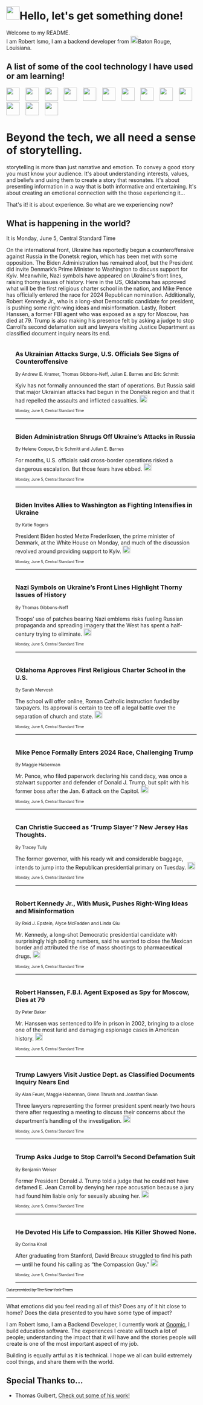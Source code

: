 <h1><img src="https://emojis.slackmojis.com/emojis/images/1643514375/3493/hot-coffee.gif?1643514375" width="35"/>Hello, let's get something done!</h1>

<p>Welcome to my README.<br/>
I am Robert Ismo, I am a backend developer from <img src="https://emojis.slackmojis.com/emojis/images/1638395689/50435/moulin_rouge.png?1638395689" width="20"/>Baton Rouge, Louisiana.</p>
<h2>A list of some of the cool technology I have used or am learning!</h2>
<p>
<img src="https://emojis.slackmojis.com/emojis/images/1643516091/21142/meow_bongotap.gif?1643516091" width="35" alt="">
<img src="https://img.shields.io/badge/Favorite%20Frontend%20Framework-SvelteKit-f83903" alt="">
<img src="https://img.shields.io/badge/Second%20Favorite-Vue-40b581" alt="">
<img src="https://img.shields.io/badge/Most%20Used%20Runtime-Nodejs-78b061" alt="">
<img src="https://emojis.slackmojis.com/emojis/images/1643517416/34482/fire.gif?1643517416" width="35" alt="">
<img src="https://img.shields.io/badge/Javascript%20But%20Better-Typescript-0078ca" alt="">
<img src="https://img.shields.io/badge/Favorite%20Language-Elixir-3e244d" alt="">
<img src="https://img.shields.io/badge/Containerize%20Everything-Docker-6ac9ef" alt="">
<img src="https://emojis.slackmojis.com/emojis/images/1643514596/5999/meow_party.gif?1643514596" width="35" alt="">
<img src="https://img.shields.io/badge/API%20Love%20Language-Graphql-de32a5" alt="">
<img src="https://img.shields.io/badge/Our%20Favorite%20Version%20Controller-Git-e94f33" alt="">
<img src="https://img.shields.io/badge/Favorite%20Database-Redis-d42d1d" alt="">
<img src="https://emojis.slackmojis.com/emojis/images/1643514559/5584/deployparrot.gif?1643514559" width="35" alt="">
<img src="https://img.shields.io/badge/Container%20Interstate-RabbitMQ-f66200" alt="">
<img src="https://img.shields.io/badge/Gotta%20Learn-Kubernetes-316adf" alt="">
<img src="https://img.shields.io/badge/Really%20Mature%20Now-WASM-654fef" alt="">
<img src="https://emojis.slackmojis.com/emojis/images/1666642497/61942/dance_vibe.gif?1666642497" width="35" alt="">
<img src="https://img.shields.io/badge/For%20My%20M1-ARM64-657d96" alt="">
<img src="https://img.shields.io/badge/Loving%20This%20So%20Much-TailwindCSS-17bcb5" alt="">
<img src="https://img.shields.io/badge/Cool%20Build%20Tool-Vite-f9cb24" alt="">
<img src="https://emojis.slackmojis.com/emojis/images/1669231376/62819/working-on-it.gif?1669231376" width="35" alt="">
<img src="https://img.shields.io/badge/Fun%20and%20Easy%20Database-MongoDB-5f8c49" alt="">
<img src="https://img.shields.io/badge/JS%20Life%20Support-NPM-c73737" alt="">
<img src="https://img.shields.io/badge/I%20Liked%20It-DynamoDB-0073b9" alt="">
<img src="https://emojis.slackmojis.com/emojis/images/1643514045/46/question.gif?1643514045" width="35" alt="">
<img src="https://img.shields.io/badge/cool-React-60d6f9" alt="">
<img src="https://img.shields.io/badge/Future%20Big%20Project-Lambda-f37e00" alt="">
<img src="https://img.shields.io/badge/NPM%20But%20Better-PNPM-f1aa07" alt="">
<img src="https://emojis.slackmojis.com/emojis/images/1643514943/9662/fbwow.gif?1643514943" width="35" alt="">
<img src="https://img.shields.io/badge/First%20Language-C-662079" alt="">
<img src="https://img.shields.io/badge/Where%20I%20Deploy%20Frontend-Vercel-000000" alt="">
<img src="https://img.shields.io/badge/Who%20Does%20not%20Want%20an%20App-Swift-f9492a" alt="">
<img src="https://emojis.slackmojis.com/emojis/images/1643514058/151/javascript.png?1643514058" width="35" alt="">
<img src="https://img.shields.io/badge/cool-Python-fbd542" alt="">
<img src="https://img.shields.io/badge/Favorite%20Something-Stripe-656cdc" alt="">
<img src="https://img.shields.io/badge/Of%20Course-HTML5-ed6327" alt="">
<img src="https://emojis.slackmojis.com/emojis/images/1660415405/60731/bomb.gif?1660415405" width="35" alt="">
<img src="https://img.shields.io/badge/hate-CSS-2964ec" alt="">
<img src="https://img.shields.io/badge/Learning-CircleCI-141215" alt="">
<img src="https://img.shields.io/badge/Learning-Rust-fbbb3b" alt="">
<img src="https://emojis.slackmojis.com/emojis/images/1660415397/60712/writing-hand.gif?1660415397" width="35" alt="">
<img src="https://img.shields.io/badge/Dev%20Browser%20of%20Choice-Firefox-cc4e26" alt="">
<img src="https://img.shields.io/badge/Recoverying%20From%20Windows-UNIX-1781e3" alt="">
<img src="https://img.shields.io/badge/LOVE-LogSeq-90c1c2" alt="">
<img src="https://emojis.slackmojis.com/emojis/images/1643514066/223/kirby.gif?1643514066" width="35" alt="">
<img src="https://img.shields.io/badge/Daily%20Driver-MacOS-e6e6e8" alt="">
<img src="https://img.shields.io/badge/Git%20Server-Github-000000" alt="">
<img src="https://img.shields.io/badge/enjoyable-EC2-f17428" alt="">
<img src="https://emojis.slackmojis.com/emojis/images/1643514239/2069/excited.gif?1643514239" width="35" alt="">
</p>
<h1>Beyond the tech, we all need a sense of storytelling.</h1>
<p>storytelling is more than just narrative and emotion. To convey a good story you must know your audience. It's about understanding interests, values, and beliefs and using them to create a story that resonates. It's about presenting information in a way that is both informative and entertaining. It's about creating an emotional connection with the those experiencing it...</p>
<p>That's it! it is about experience. So what are we experiencing now?</p>
<h2>What is happening in the world?</h2>
<p>It is Monday, June 5, Central Standard Time</p>
<p>
On the international front, Ukraine has reportedly begun a counteroffensive against Russia in the Donetsk region, which has been met with some opposition. The Biden Administration has remained aloof, but the President did invite Denmark’s Prime Minister to Washington to discuss support for Kyiv. Meanwhile, Nazi symbols have appeared on Ukraine&#39;s front lines, raising thorny issues of history. Here in the US, Oklahoma has approved what will be the first religious charter school in the nation, and Mike Pence has officially entered the race for 2024 Republican nomination. Additionally, Robert Kennedy Jr., who is a long-shot Democratic candidate for president, is pushing some right-wing ideas and misinformation. Lastly, Robert Hanssen, a former FBI agent who was exposed as a spy for Moscow, has died at 79. Trump is also making his presence felt by asking a judge to stop Carroll’s second defamation suit and lawyers visiting Justice Department as classified document inquiry nears its end.</p>
<ol>
<img src="https://img.shields.io/badge/-world-blue" alt="">
<h3>As Ukrainian Attacks Surge, U.S. Officials See Signs of Counteroffensive</h3>
<sub>By Andrew E. Kramer, Thomas Gibbons-Neff, Julian E. Barnes and Eric Schmitt</sub>
<p>Kyiv has not formally announced the start of operations. But Russia said that major Ukrainian attacks had begun in the Donetsk region and that it had repelled the assaults and inflicted casualties.  <a href="https://nyti.ms/43rzX9u"><img src="https://developer.nytimes.com/files/poweredby_nytimes_30b.png?v=1583354208352" height="20"></a></p>
<sub><sub>Monday, June 5, Central Standard Time</sub></sub>
<hr/>
<img src="https://img.shields.io/badge/-us-blue" alt="">
<h3>Biden Administration Shrugs Off Ukraine’s Attacks in Russia</h3>
<sub>By Helene Cooper, Eric Schmitt and Julian E. Barnes</sub>
<p>For months, U.S. officials said cross-border operations risked a dangerous escalation. But those fears have ebbed.  <a href="https://nyti.ms/43q5Hf2"><img src="https://developer.nytimes.com/files/poweredby_nytimes_30b.png?v=1583354208352" height="20"></a></p>
<sub><sub>Monday, June 5, Central Standard Time</sub></sub>
<hr/>
<img src="https://img.shields.io/badge/-us-blue" alt="">
<h3>Biden Invites Allies to Washington as Fighting Intensifies in Ukraine</h3>
<sub>By Katie Rogers</sub>
<p>President Biden hosted Mette Frederiksen, the prime minister of Denmark, at the White House on Monday, and much of the discussion revolved around providing support to Kyiv.  <a href="https://nyti.ms/43DEl5z"><img src="https://developer.nytimes.com/files/poweredby_nytimes_30b.png?v=1583354208352" height="20"></a></p>
<sub><sub>Monday, June 5, Central Standard Time</sub></sub>
<hr/>
<img src="https://img.shields.io/badge/-world-blue" alt="">
<h3>Nazi Symbols on Ukraine’s Front Lines Highlight Thorny Issues of History</h3>
<sub>By Thomas Gibbons-Neff</sub>
<p>Troops’ use of patches bearing Nazi emblems risks fueling Russian propaganda and spreading imagery that the West has spent a half-century trying to eliminate.  <a href="https://nyti.ms/43BTtj6"><img src="https://developer.nytimes.com/files/poweredby_nytimes_30b.png?v=1583354208352" height="20"></a></p>
<sub><sub>Monday, June 5, Central Standard Time</sub></sub>
<hr/>
<img src="https://img.shields.io/badge/-us-blue" alt="">
<h3>Oklahoma Approves First Religious Charter School in the U.S.</h3>
<sub>By Sarah Mervosh</sub>
<p>The school will offer online, Roman Catholic instruction funded by taxpayers. Its approval is certain to tee off a legal battle over the separation of church and state.  <a href="https://nyti.ms/3Ceozly"><img src="https://developer.nytimes.com/files/poweredby_nytimes_30b.png?v=1583354208352" height="20"></a></p>
<sub><sub>Monday, June 5, Central Standard Time</sub></sub>
<hr/>
<img src="https://img.shields.io/badge/-us-blue" alt="">
<h3>Mike Pence Formally Enters 2024 Race, Challenging Trump</h3>
<sub>By Maggie Haberman</sub>
<p>Mr. Pence, who filed paperwork declaring his candidacy, was once a stalwart supporter and defender of Donald J. Trump, but split with his former boss after the Jan. 6 attack on the Capitol.  <a href="https://nyti.ms/3IX0mnA"><img src="https://developer.nytimes.com/files/poweredby_nytimes_30b.png?v=1583354208352" height="20"></a></p>
<sub><sub>Monday, June 5, Central Standard Time</sub></sub>
<hr/>
<img src="https://img.shields.io/badge/-nyregion-blue" alt="">
<h3>Can Christie Succeed as ‘Trump Slayer’? New Jersey Has Thoughts.</h3>
<sub>By Tracey Tully</sub>
<p>The former governor, with his ready wit and considerable baggage, intends to jump into the Republican presidential primary on Tuesday.  <a href="https://nyti.ms/3WQlwsZ"><img src="https://developer.nytimes.com/files/poweredby_nytimes_30b.png?v=1583354208352" height="20"></a></p>
<sub><sub>Monday, June 5, Central Standard Time</sub></sub>
<hr/>
<img src="https://img.shields.io/badge/-us-blue" alt="">
<h3>Robert Kennedy Jr., With Musk, Pushes Right-Wing Ideas and Misinformation</h3>
<sub>By Reid J. Epstein, Alyce McFadden and Linda Qiu</sub>
<p>Mr. Kennedy, a long-shot Democratic presidential candidate with surprisingly high polling numbers, said he wanted to close the Mexican border and attributed the rise of mass shootings to pharmaceutical drugs.  <a href="https://nyti.ms/43G0y2g"><img src="https://developer.nytimes.com/files/poweredby_nytimes_30b.png?v=1583354208352" height="20"></a></p>
<sub><sub>Monday, June 5, Central Standard Time</sub></sub>
<hr/>
<img src="https://img.shields.io/badge/-us-blue" alt="">
<h3>Robert Hanssen, F.B.I. Agent Exposed as Spy for Moscow, Dies at 79</h3>
<sub>By Peter Baker</sub>
<p>Mr. Hanssen was sentenced to life in prison in 2002, bringing to a close one of the most lurid and damaging espionage cases in American history.  <a href="https://nyti.ms/3oSmlF5"><img src="https://developer.nytimes.com/files/poweredby_nytimes_30b.png?v=1583354208352" height="20"></a></p>
<sub><sub>Monday, June 5, Central Standard Time</sub></sub>
<hr/>
<img src="https://img.shields.io/badge/-us-blue" alt="">
<h3>Trump Lawyers Visit Justice Dept. as Classified Documents Inquiry Nears End</h3>
<sub>By Alan Feuer, Maggie Haberman, Glenn Thrush and Jonathan Swan</sub>
<p>Three lawyers representing the former president spent nearly two hours there after requesting a meeting to discuss their concerns about the department’s handling of the investigation.  <a href="https://nyti.ms/45P5fsk"><img src="https://developer.nytimes.com/files/poweredby_nytimes_30b.png?v=1583354208352" height="20"></a></p>
<sub><sub>Monday, June 5, Central Standard Time</sub></sub>
<hr/>
<img src="https://img.shields.io/badge/-nyregion-blue" alt="">
<h3>Trump Asks Judge to Stop Carroll’s Second Defamation Suit</h3>
<sub>By Benjamin Weiser</sub>
<p>Former President Donald J. Trump told a judge that he could not have defamed E. Jean Carroll by denying her rape accusation because a jury had found him liable only for sexually abusing her.  <a href="https://nyti.ms/3oRSXin"><img src="https://developer.nytimes.com/files/poweredby_nytimes_30b.png?v=1583354208352" height="20"></a></p>
<sub><sub>Monday, June 5, Central Standard Time</sub></sub>
<hr/>
<img src="https://img.shields.io/badge/-us-blue" alt="">
<h3>He Devoted His Life to Compassion. His Killer Showed None.</h3>
<sub>By Corina Knoll</sub>
<p>After graduating from Stanford, David Breaux struggled to find his path — until he found his calling as “the Compassion Guy.”  <a href="https://nyti.ms/42m61uc"><img src="https://developer.nytimes.com/files/poweredby_nytimes_30b.png?v=1583354208352" height="20"></a></p>
<sub><sub>Monday, June 5, Central Standard Time</sub></sub>
<hr/>
</ol>
<a href="https://developer.nytimes.com"><sub><sub>Data provided by The New York Times</sub></sub></a>
<hr/>
<p>What emotions did you feel reading all of this? Does any of it hit close to home? Does the data presented to you have some type of impact?</p>
<p>I am Robert Ismo, I am a Backend Developer, I currently work at <a href="https://gnomic.education/">Gnomic</a>, I build education software. The experiences I create will touch a lot of people; understanding the impact that it will have and the stories people will create is one of the most important aspect of my job.</p>
<p>Building is equally artful as it is technical. I hope we all can build extremely cool things, and share them with the world.</p>
<h2>Special Thanks to...</h2>
<ul>
<li>Thomas Guibert, <a href="https://github.com/thmsgbrt/thmsgbrt">Check out some of his work!</a></li>
</ul>